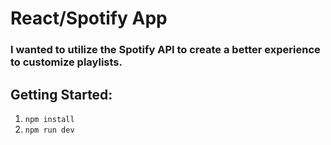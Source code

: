 # React/Spotify App
### I wanted to utilize the Spotify API to create a better experience to customize playlists.


## Getting Started:
1. `npm install`
1. `npm run dev`